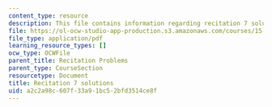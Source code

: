 ```yaml
---
content_type: resource
description: This file contains information regarding recitation 7 solutions.
file: https://ol-ocw-studio-app-production.s3.amazonaws.com/courses/15-053-optimization-methods-in-management-science-spring-2013/a2c2a98c607f33a91bc52bfd3514ce8f_MIT15_053S13_rec07sol.pdf
file_type: application/pdf
learning_resource_types: []
ocw_type: OCWFile
parent_title: Recitation Problems
parent_type: CourseSection
resourcetype: Document
title: Recitation 7 solutions
uid: a2c2a98c-607f-33a9-1bc5-2bfd3514ce8f
---
```

